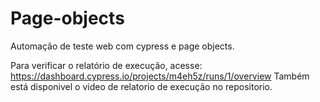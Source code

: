 # Page-objects
Automação de teste web com cypress e page objects.

Para verificar o relatório de execução, acesse: https://dashboard.cypress.io/projects/m4eh5z/runs/1/overview
Também está disponivel o video de relatorio de execução no repositorio.
